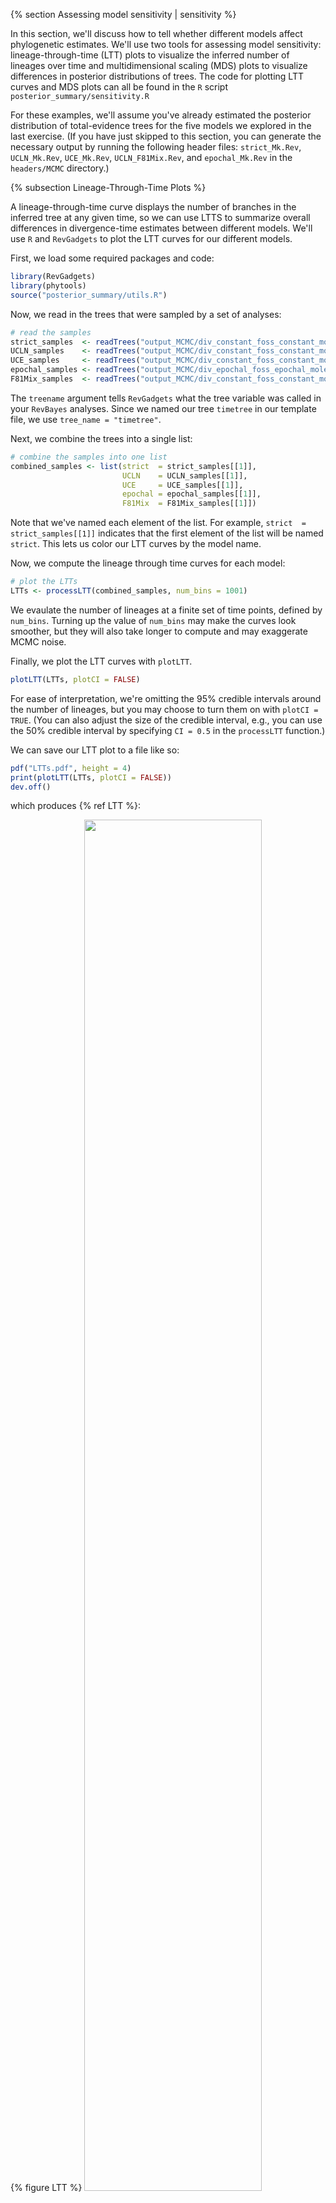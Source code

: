 {% section Assessing model sensitivity | sensitivity %}

In this section, we'll discuss how to tell whether different models affect phylogenetic estimates.
We'll use two tools for assessing model sensitivity: lineage-through-time (LTT) plots to visualize the inferred number of lineages over time and multidimensional scaling (MDS) plots to visualize differences in posterior distributions of trees.
The code for plotting LTT curves and MDS plots can all be found in the `R` script `posterior_summary/sensitivity.R`

For these examples, we'll assume you've already estimated the posterior distribution of total-evidence trees for the five models we explored in the last exercise.
(If you have just skipped to this section, you can generate the necessary output by running the following header files: `strict_Mk.Rev`, `UCLN_Mk.Rev`, `UCE_Mk.Rev`, `UCLN_F81Mix.Rev`, and `epochal_Mk.Rev` in the `headers/MCMC` directory.)

{% subsection Lineage-Through-Time Plots %}

A lineage-through-time curve displays the number of branches in the inferred tree at any given time, so we can use LTTS to summarize overall differences in divergence-time estimates between different models.
We'll use `R` and `RevGadgets` to plot the LTT curves for our different models.

First, we load some required packages and code:
```R
library(RevGadgets)
library(phytools)
source("posterior_summary/utils.R")
```

Now, we read in the trees that were sampled by a set of analyses:
```R
# read the samples
strict_samples  <- readTrees("output_MCMC/div_constant_foss_constant_moleclock_strict_moleQ_HKY_morphclock_linked_morphQ_Mk_MCMC_run_01/tree.trees", tree_name = "timetree")
UCLN_samples    <- readTrees("output_MCMC/div_constant_foss_constant_moleclock_UCLN_moleQ_HKY_morphclock_linked_morphQ_Mk_MCMC_run_01/tree.trees", tree_name = "timetree")
UCE_samples     <- readTrees("output_MCMC/div_constant_foss_constant_moleclock_UCE_moleQ_HKY_morphclock_linked_morphQ_Mk_MCMC_run_01/tree.trees", tree_name = "timetree")
epochal_samples <- readTrees("output_MCMC/div_epochal_foss_epochal_moleclock_UCLN_moleQ_HKY_morphclock_linked_morphQ_Mk_MCMC_run_01/tree.trees", tree_name = "timetree")
F81Mix_samples  <- readTrees("output_MCMC/div_constant_foss_constant_moleclock_UCLN_moleQ_HKY_morphclock_linked_morphQ_F81Mix_MCMC_run_01/tree.trees", tree_name = "timetree")
```
The `treename` argument tells `RevGadgets` what the tree variable was called in your `RevBayes` analyses.
Since we named our tree `timetree` in our template file, we use `tree_name = "timetree"`.

Next, we combine the trees into a single list:
```R
# combine the samples into one list
combined_samples <- list(strict  = strict_samples[[1]],
                         UCLN    = UCLN_samples[[1]],
                         UCE     = UCE_samples[[1]],
                         epochal = epochal_samples[[1]],
                         F81Mix  = F81Mix_samples[[1]])
```
Note that we've named each element of the list.
For example, `strict  = strict_samples[[1]]` indicates that the first element of the list will be named `strict`.
This lets us color our LTT curves by the model name.

Now, we compute the lineage through time curves for each model:
```R
# plot the LTTs
LTTs <- processLTT(combined_samples, num_bins = 1001)
```
We evaulate the number of lineages at a finite set of time points, defined by `num_bins`.
Turning up the value of `num_bins` may make the curves look smoother, but they will also take longer to compute and may exaggerate MCMC noise.

Finally, we plot the LTT curves with `plotLTT`.
```R
plotLTT(LTTs, plotCI = FALSE)
```
For ease of interpretation, we're omitting the 95% credible intervals around the number of lineages, but you may choose to turn them on with `plotCI = TRUE`.
(You can also adjust the size of the credible interval, e.g., you can use the 50% credible interval by specifying `CI = 0.5` in the `processLTT` function.)

We can save our LTT plot to a file like so:
```R
pdf("LTTs.pdf", height = 4)
print(plotLTT(LTTs, plotCI = FALSE))
dev.off()
```
which produces {% ref LTT %}:

{% figure LTT %}
<img src="files/figures/LTTs.png" width="75%" height="75%" />
{% figcaption %}
**Lineage-through-time curves for the five models we used.** The strict clock model appears to imply a quite different diversity trajectory, in particular, it predicts more species appeared earlier.
The effect of the remaining models appears to depend on time: the UCE and epochal models predict a smaller number of species in the earlier part of the history; the epochal model predicts the largest number of lineages at the end of the Pennsylvanian; and the UCE model predicts more recent divergence times near the present.
{% endfigcaption %}
{% endfigure %}

{% subsection Multidimensional Scaling Plots %}

The lineage-through-time curves lose some information, both because we just examined the posterior average number of lineages (at least in the above example; in principle we can also plot the LTT credible intervals), and because it obscured tree topology and branch lengths.

We can use multidimensional scaling (MDS) of tree-distance metrics to compare the tree topologies and branch lengths inferred under these models (see {% citet Hillis2005 Huang2016 %}).
This involves computing a "distance" between each pair of trees within and between the posterior distributions of trees for each model.
MDS then projects these pairwise distances into a lower dimensional---and therefore easier to visualize---representation of tree space.

Two convenient distance metrics are the Robinson-Foulds distance {% cite Robinson1981 %}, which measures the topological distance between two trees, and the Kühner-Felsenstein distance {% cite Kuhner1994 %}, which incorporates both topology and branch lengths.

We'll be using the `R` package `phangorn` {% cite Schliep2011 %} to compute the distances, and `RevGadgets` to create the plots.
We'll start by reading in the data (you don't have to repeat this step if you've already read in the trees to make LTT plots, above):
```R
# read the samples
strict_samples  <- readTrees("output_MCMC/div_constant_foss_constant_moleclock_strict_moleQ_HKY_morphclock_linked_morphQ_Mk_MCMC_run_01/tree.trees", tree_name = "timetree")
UCLN_samples    <- readTrees("output_MCMC/div_constant_foss_constant_moleclock_UCLN_moleQ_HKY_morphclock_linked_morphQ_Mk_MCMC_run_01/tree.trees", tree_name = "timetree")
UCE_samples     <- readTrees("output_MCMC/div_constant_foss_constant_moleclock_UCE_moleQ_HKY_morphclock_linked_morphQ_Mk_MCMC_run_01/tree.trees", tree_name = "timetree")
epochal_samples <- readTrees("output_MCMC/div_epochal_foss_epochal_moleclock_UCLN_moleQ_HKY_morphclock_linked_morphQ_Mk_MCMC_run_01/tree.trees", tree_name = "timetree")
F81Mix_samples  <- readTrees("output_MCMC/div_constant_foss_constant_moleclock_UCLN_moleQ_HKY_morphclock_linked_morphQ_F81Mix_MCMC_run_01/tree.trees", tree_name = "timetree")
```

Again, we combine the tree samples into a single named list:
```R
# combine the samples into one list
combined_samples <- list(strict  = strict_samples[[1]],
                         UCLN    = UCLN_samples[[1]],
                         UCE     = UCE_samples[[1]],
                         epochal = epochal_samples[[1]],
                         F81Mix  = F81Mix_samples[[1]])
```

Now we call the `processMDS` function with the argument `type = "RF"` to compute RF distances:
```R
# make the RF MDS plots
RF_MDS <- processMDS(combined_samples, n = 100, type = "RF")
```
The argument `n` determines how many trees to use from each posterior distribution.
In this case, we're using 100 trees from each of five analyses, so there will be a total of 500 trees.
Keep in mind that we have to compute the distance for each _pair_ of trees, so the total number of distances grows quickly as `n` increases.
Large values of `n` will provide better representations of tree space, but will also take a potentially very long time to compute!
Be wary of increasing `n` too much.

We then create the MDS plot:
```R
# plot the RF MDS
RF_plot <- plotMDS(RF_MDS)

# save the plot
pdf("figures/mds_RF.pdf")
print(RF_plot)
dev.off()
```

which produces {% ref RF_MDS %}

{% figure RF_MDS %}
<img src="files/figures/mds_RF.png" width="50%" height="50%" />
{% figcaption %}
**Multidimensional scaling of tree space sampled by different models using the Robinson-Foulds distance.**
The RF metric measures the topological distance between pairs of trees, so this MDS plot represents how different inferred tree topologies are among different models.
The strict clock model in particular appears to be sampling tree topologies in only a subset of the tree space explored by other models.
{% endfigcaption %}
{% endfigure %}

We can produce an MDS plot of Kühner-Felsenstein distance likewise:
```R
# make the KF MDS plots
KF_MDS <- processMDS(combined_samples, n = 100, type = "KF")

# plot the KF MDS
KF_plot <- plotMDS(KF_MDS)

# save the plot
pdf("figures/mds_KF.pdf")
print(KF_plot)
dev.off()
```
which produces {% ref KF_MDS %}

{% figure KF_MDS %}
<img src="files/figures/mds_KF.png" width="50%" height="50%" />
{% figcaption %}
**Multidimensional scaling of tree space sampled by different models using the Kühner-Felsenstein distance.**
The KF metric incorporates both tree topology and branch lengths.
Because this MDS plot looks very similar to the MDS plot for RF distances ({% ref RF_MDS %}; note that the directions of the axes are arbitrary, so rotations don't matter), we might conclude that the main differences between these models are in the inferred tree topologies.
(Of course, we don't expect this to be a general result, just a feature of the example dataset!)
{% endfigcaption %}
{% endfigure %}
